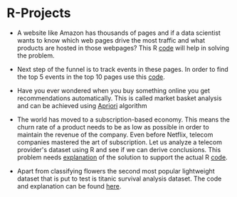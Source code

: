 # R-Projects

* A website like Amazon has thousands of pages and if a data scientist wants to know which web pages drive the most traffic and what products are hosted in those webpages? This R [code](https://github.com/cdevairakkam7/R-Projects/blob/master/Top%2010%20Web%20Pages%20Visited%20In%20A%20Website.R) will help in solving the problem. 

* Next step of the funnel is to track events in these pages.  In order to find the top 5 events in the top 10 pages use this  [code](https://github.com/cdevairakkam7/R-Projects/blob/master/Top%205%20events.R).

* Have you ever wondered when you buy something online you get recommendations automatically. This is called market basket analysis and can be achieved using [Apriori](https://github.com/cdevairakkam7/R-Projects/blob/master/Apriori.R) algorithm

* The world has moved to a subscription-based economy. This means the churn rate of a product needs to be as low as possible in order to maintain the revenue of the company. Even before Netflix, telecom companies mastered the art of subscription. Let us analyze a telecom provider's dataset using R and see if we can derive conclusions. This problem needs [explanation](https://github.com/cdevairakkam7/R-Projects/blob/master/Subscription%20Churn%20Analysis.pdf) of the solution to support the actual R [code](https://github.com/cdevairakkam7/R-Projects/blob/master/Churn%20Analysis.R).

* Apart from classifying flowers the second most popular lightweight dataset that is put to test is titanic survival analysis dataset. The code and explanation can be found [here](https://github.com/cdevairakkam7/R-Projects/blob/master/Titanic.pdf).
